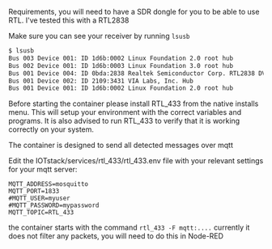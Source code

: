 Requirements, you will need to have a SDR dongle for you to be able to use RTL. I've tested this with a RTL2838

Make sure you can see your receiver by running `lsusb`

```bash
$ lsusb
Bus 003 Device 001: ID 1d6b:0002 Linux Foundation 2.0 root hub
Bus 002 Device 001: ID 1d6b:0003 Linux Foundation 3.0 root hub
Bus 001 Device 004: ID 0bda:2838 Realtek Semiconductor Corp. RTL2838 DVB-T
Bus 001 Device 002: ID 2109:3431 VIA Labs, Inc. Hub
Bus 001 Device 001: ID 1d6b:0002 Linux Foundation 2.0 root hub

```

Before starting the container please install RTL_433 from the native installs menu. This will setup your environment with the correct variables and programs. It is also advised to run RTL_433 to verify that it is working correctly on your system.

The container is designed to send all detected messages over mqtt

Edit the IOTstack/services/rtl_433/rtl_433.env file with your relevant settings for your mqtt server:
```
MQTT_ADDRESS=mosquitto
MQTT_PORT=1833
#MQTT_USER=myuser
#MQTT_PASSWORD=mypassword
MQTT_TOPIC=RTL_433
```

the container starts with the command `rtl_433 -F mqtt:....` currently it does not filter any packets, you will need to do this in Node-RED
